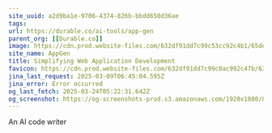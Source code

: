 ```yaml
---
site_uuid: a2d9ba1e-9706-4374-826b-bbdd650d36ae
tags: 
url: https://durable.co/ai-tools/app-gen
parent_org: [[Durable.co]]
image: https://cdn.prod.website-files.com/632df91dd7c99c53cc92c4b1/65de3b9e31333d2ca542c7c7_uc.png
site_name: AppGen
title: Simplifying Web Application Development
favicon: https://cdn.prod.website-files.com/632df91dd7c99c0ac992c47b/633209f841779258877b02b1_favicon.png
jina_last_request: 2025-03-09T06:45:04.595Z
jina_error: Error occurred
og_last_fetch: 2025-03-24T05:22:31.642Z
og_screenshot: https://og-screenshots-prod.s3.amazonaws.com/1920x1080/80/false/3824d7e82e7ecbc278c73b206c93c0f275feebb71b2583afc49746f7a95b8133.jpeg
---
```



An AI code writer
